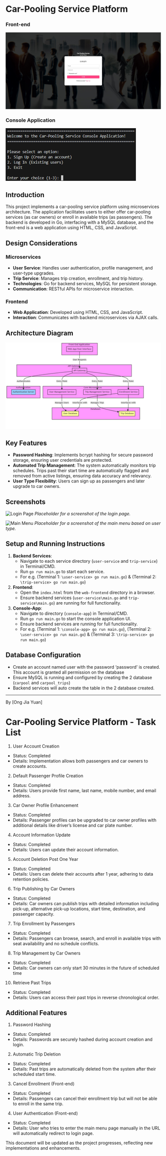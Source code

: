 # Car-Pooling Service Platform
### Front-end
![Home Page](web-frontend/images/home.jpg)

### Console Application
![Platform on Console](web-frontend/images/consolehome.png)

## Introduction
This project implements a car-pooling service platform using microservices architecture. The application facilitates users to either offer car-pooling services (as car owners) or enroll in available trips (as passengers). The backend is developed in Go, interfacing with a MySQL database, and the front-end is a web application using HTML, CSS, and JavaScript. 

## Design Considerations

### Microservices
- **User Service**: Handles user authentication, profile management, and user-type upgrades.
- **Trip Service**: Manages trip creation, enrollment, and trip history.
- **Technologies**: Go for backend services, MySQL for persistent storage.
- **Communication**: RESTful APIs for microservice interaction.

### Frontend
- **Web Application**: Developed using HTML, CSS, and JavaScript.
- **Interaction**: Communicates with backend microservices via AJAX calls.


## Architecture Diagram
![Architecture Diagram](web-frontend/images/architectureDiagram.jpg)


## Key Features

- **Password Hashing**: Implements bcrypt hashing for secure password storage, ensuring user credentials are protected.
- **Automated Trip Management**: The system automatically monitors trip schedules. Trips past their start time are automatically flagged and removed from active listings, ensuring data accuracy and relevancy.
- **User Type Flexibility**: Users can sign up as passengers and later upgrade to car owners.


## Screenshots
![Login Page](path/to/login_page_screenshot.png)
*Placeholder for a screenshot of the login page.*

![Main Menu](path/to/main_menu_screenshot.png)
*Placeholder for a screenshot of the main menu based on user type.*

## Setup and Running Instructions
1. **Backend Services**:
   - Navigate to each service directory (`user-service` and `trip-service`) in Terminal/CMD.
   - Run `go run main.go` to start each service.
   - For e.g. (Terminal 1: `\user-service> go run main.go`) & (Terminal 2: `\trip-service> go run main.go`)
2. **Frontend**:
   - Open the `index.html` from the `web-frontend` directory in a browser.
   - Ensure backend services (`user-service\main.go` and `trip-service\main.go`) are running for full functionality.
3. **Console-App**:
   - Navigate to directory (`console-app`) in Terminal/CMD.
   - Run `go run main.go` to start the console application UI.
   - Ensure backend services are running for full functionality.
   - For e.g. (Terminal 1: `\console-app> go run main.go`), (Terminal 2: `\user-service> go run main.go`) & (Terminal 3: `\trip-service> go run main.go`)

## Database Configuration
- Create an account named user with the password ‘password’ is created. This account is granted all permission on the database
- Ensure MySQL is running and configured by creating the 2 database (`carpool` and `carpool_trips`)
- Backend services will auto create the table in the 2 database created.

---

By [Ong Jia Yuan]








# Car-Pooling Service Platform - Task List

1. User Account Creation
- Status: Completed
- Details: Implementation allows both passengers and car owners to create accounts.

2. Default Passenger Profile Creation
- Status: Completed
- Details: Users provide first name, last name, mobile number, and email address.

3. Car Owner Profile Enhancement
- Status: Completed
- Details: Passenger profiles can be upgraded to car owner profiles with additional details like driver’s license and car plate number.

4. Account Information Update
- Status: Completed
- Details: Users can update their account information.

5. Account Deletion Post One Year
- Status: Completed
- Details: Users can delete their accounts after 1 year, adhering to data retention policies.

6. Trip Publishing by Car Owners
- Status: Completed
- Details: Car owners can publish trips with detailed information including pick-up, alternative pick-up locations, start time, destination, and passenger capacity.

7. Trip Enrollment by Passengers
- Status: Completed
- Details: Passengers can browse, search, and enroll in available trips with seat availability and no schedule conflicts.

8. Trip Management by Car Owners
- Status: Completed
- Details: Car owners can only start 30 minutes in the future of scheduled time

10. Retrieve Past Trips
- Status: Completed
- Details: Users can access their past trips in reverse chronological order.

## Additional Features

1. Password Hashing
- Status: Completed
- Details: Passwords are securely hashed during account creation and login.

2. Automatic Trip Deletion
- Status: Completed
- Details: Past trips are automatically deleted from the system after their scheduled start time.

3. Cancel Enrollment (Front-end)
- Status: Completed
- Details: Passengers can cancel their enrollment trip but will not be able to enroll in the same trip.

4. User Authentication (Front-end)
- Status: Completed
- Details: User who tries to enter the main menu page manually in the URL will automatically redirect to login page.

This document will be updated as the project progresses, reflecting new implementations and enhancements.


